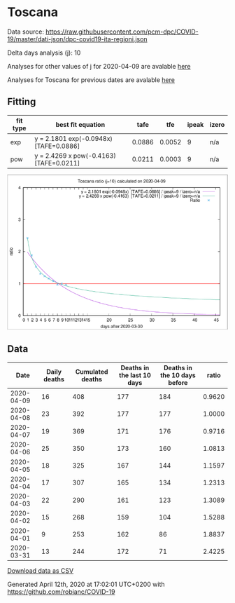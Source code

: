 # Toscana

Data source: https://raw.githubusercontent.com/pcm-dpc/COVID-19/master/dati-json/dpc-covid19-ita-regioni.json

Delta days analysis (j): 10

Analyses for other values of j for 2020-04-09 are avalable [here](../2020-04-09/README.md)

Analyses for Toscana for previous dates are avalable [here](../README.md)

## Fitting 
|fit type|best fit equation|tafe|tfe|ipeak|izero|
|-------|-----|--------|------|---|---|
|exp|y = 2.1801 exp(-0.0948x)  [TAFE=0.0886]|0.0886|0.0052|9|n/a|
|pow|y = 2.4269 x pow(-0.4163)  [TAFE=0.0211]|0.0211|0.0003|9|n/a|

![Plot](COVID-19_toscana_j10_2020-04-09.png)

## Data
|Date|Daily deaths|Cumulated deaths|Deaths in the last 10 days|Deaths in the 10 days before|ratio|
|----|----------|-----------|-------|--------------------|-----|
|2020-04-09|16|408|177|184|0.9620|
|2020-04-08|23|392|177|177|1.0000|
|2020-04-07|19|369|171|176|0.9716|
|2020-04-06|25|350|173|160|1.0813|
|2020-04-05|18|325|167|144|1.1597|
|2020-04-04|17|307|165|134|1.2313|
|2020-04-03|22|290|161|123|1.3089|
|2020-04-02|15|268|159|104|1.5288|
|2020-04-01|9|253|162|86|1.8837|
|2020-03-31|13|244|172|71|2.4225|

[Download data as CSV](COVID-19_toscana_j10_2020-04-09.csv)

Generated April 12th, 2020 at 17:02:01 UTC+0200 with https://github.com/robianc/COVID-19

